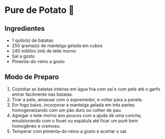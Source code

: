 
# Pure de Potato :shallow_pan_of_food:

## Ingredientes

- 1 quilo(s) de batatas 
- 250 grama(s) de manteiga gelada em cubos 
- 240 mililitro (ml) de leite morno 
- Sal a gosto 
- Pimenta-do-reino a gosto

  

## Modo de Preparo

1. Cozinhar as batatas inteiras em água fria com sal e com pele até o garfo entrar facilmente nas batatas. 
2. Tirar a pele, amassar com o espremedor, e voltar para a panela. 
3. Em fogo baixo, incorporar a manteiga gelada em três partes homogeneizando com um pão duro ou colher de pau. 
4. Agregar o leite morno aos poucos com a ajuda de uma concha, emulsionando com o fouet ou espátula até ficar um purê bem homogêneo e cremoso.
5. Temperar com pimenta-do-reino a gosto e acertar o sal. 


